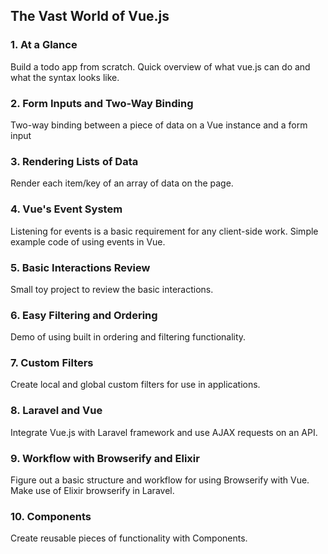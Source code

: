 ## The Vast World of Vue.js

### 1. At a Glance

Build a todo app from scratch. Quick overview of what vue.js can do
and what the syntax looks like.

### 2. Form Inputs and Two-Way Binding

Two-way binding between a piece of data on a Vue instance and a 
form input

### 3. Rendering Lists of Data

Render each item/key of an array of data on the page.

### 4. Vue's Event System

Listening for events is a basic requirement for any client-side work.
Simple example code of using events in Vue.

### 5. Basic Interactions Review

Small toy project to review the basic interactions.

### 6. Easy Filtering and Ordering

Demo of using built in ordering and filtering functionality.

### 7. Custom Filters

Create local and global custom filters for use in applications.

### 8. Laravel and Vue

Integrate Vue.js with Laravel framework and use AJAX requests on an API.


### 9. Workflow with Browserify and Elixir

Figure out a basic structure and workflow for using Browserify with Vue.
Make use of Elixir browserify in Laravel.

### 10. Components

Create reusable pieces of functionality with Components.